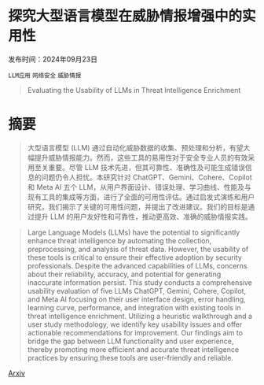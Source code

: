 # 探究大型语言模型在威胁情报增强中的实用性

发布时间：2024年09月23日

`LLM应用` `网络安全` `威胁情报`

> Evaluating the Usability of LLMs in Threat Intelligence Enrichment

# 摘要

> 大型语言模型 (LLM) 通过自动化威胁数据的收集、预处理和分析，有望大幅提升威胁情报能力。然而，这些工具的易用性对于安全专业人员的有效采用至关重要。尽管 LLM 技术先进，但其可靠性、准确性及可能生成错误信息的问题仍令人担忧。本研究针对 ChatGPT、Gemini、Cohere、Copilot 和 Meta AI 五个 LLM，从用户界面设计、错误处理、学习曲线、性能及与现有工具的集成等方面，进行了全面的可用性评估。通过启发式演练和用户研究，我们揭示了关键的可用性问题，并提出了改进建议。我们的目标是通过提升 LLM 的用户友好性和可靠性，推动更高效、准确的威胁情报实践。

> Large Language Models (LLMs) have the potential to significantly enhance threat intelligence by automating the collection, preprocessing, and analysis of threat data. However, the usability of these tools is critical to ensure their effective adoption by security professionals. Despite the advanced capabilities of LLMs, concerns about their reliability, accuracy, and potential for generating inaccurate information persist. This study conducts a comprehensive usability evaluation of five LLMs ChatGPT, Gemini, Cohere, Copilot, and Meta AI focusing on their user interface design, error handling, learning curve, performance, and integration with existing tools in threat intelligence enrichment. Utilizing a heuristic walkthrough and a user study methodology, we identify key usability issues and offer actionable recommendations for improvement. Our findings aim to bridge the gap between LLM functionality and user experience, thereby promoting more efficient and accurate threat intelligence practices by ensuring these tools are user-friendly and reliable.

[Arxiv](https://arxiv.org/abs/2409.15072)
